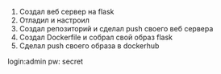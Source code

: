 1. Создал веб сервер на flask
2. Отладил и настроил
3. Создал репозиторий и сделал push своего веб сервера
4. Создал Dockerfile и собрал свой образ flask
5. Сделал push своего образа в dockerhub
  
 login:admin 
 pw: secret
